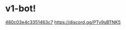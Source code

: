 # v1-bot!
[480c03e4c3351463c7](https://user-images.githubusercontent.com/106450011/171129658-7f31c1d7-ee5e-4391-b8d3-a4580193e9c2.png)
https://discord.gg/PTv9sBTNK5
